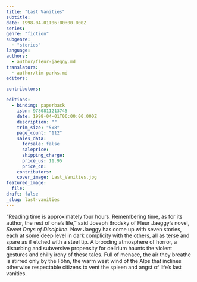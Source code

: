 ```yaml
---
title: "Last Vanities"
subtitle:
date: 1998-04-01T06:00:00.000Z
series:
genre: "fiction"
subgenre:
  - "stories"
language:
authors:
  - author/fleur-jaeggy.md
translators:
  - author/tim-parks.md
editors:

contributors:

editions:
  - binding: paperback
    isbn: 9780811213745
    date: 1998-04-01T06:00:00.000Z
    description: ""
    trim_size: "5x8"
    page_count: "112"
    sales_data:
      forsale: false
      saleprice:
      shipping_charge:
      price_us: 11.95
      price_cn:
    contributors:
    cover_image: Last_Vanities.jpg
featured_image:
  file:
draft: false
_slug: last-vanities
---
```


“Reading time is approximately four hours. Remembering time, as for its author, the rest of one’s life,” said Joseph Brodsky of Fleur Jaeggy’s novel, _Sweet Days of Discipline_. Now Jaeggy has come up with seven stories, each at some deep level in dark complicity with the others, all as terse and spare as if etched with a steel tip. A brooding atmosphere of horror, a disturbing and subversive propensity for delirium haunts the violent gestures and chilly irony of these tales. Full of menace, the air they breathe is stirred only by the Föhn, the warm west wind of the Alps that inclines otherwise respectable citizens to vent the spleen and angst of life’s last vanities.

